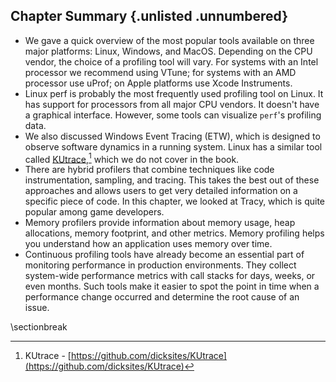 ## Chapter Summary {.unlisted .unnumbered}

* We gave a quick overview of the most popular tools available on three major platforms: Linux, Windows, and MacOS. Depending on the CPU vendor, the choice of a profiling tool will vary. For systems with an Intel processor we recommend using VTune; for systems with an AMD processor use uProf; on Apple platforms use Xcode Instruments. 
* Linux perf is probably the most frequently used profiling tool on Linux. It has support for processors from all major CPU vendors. It doesn't have a graphical interface. However, some tools can visualize `perf`'s profiling data.
* We also discussed Windows Event Tracing (ETW), which is designed to observe software dynamics in a running system. Linux has a similar tool called [KUtrace](https://github.com/dicksites/KUtrace),[^1] which we do not cover in the book.
* There are hybrid profilers that combine techniques like code instrumentation, sampling, and tracing. This takes the best out of these approaches and allows users to get very detailed information on a specific piece of code. In this chapter, we looked at Tracy, which is quite popular among game developers.
* Memory profilers provide information about memory usage, heap allocations, memory footprint, and other metrics. Memory profiling helps you understand how an application uses memory over time.
* Continuous profiling tools have already become an essential part of monitoring performance in production environments. They collect system-wide performance metrics with call stacks for days, weeks, or even months. Such tools make it easier to spot the point in time when a performance change occurred and determine the root cause of an issue.

[^1]: KUtrace - [https://github.com/dicksites/KUtrace](https://github.com/dicksites/KUtrace)

\sectionbreak

